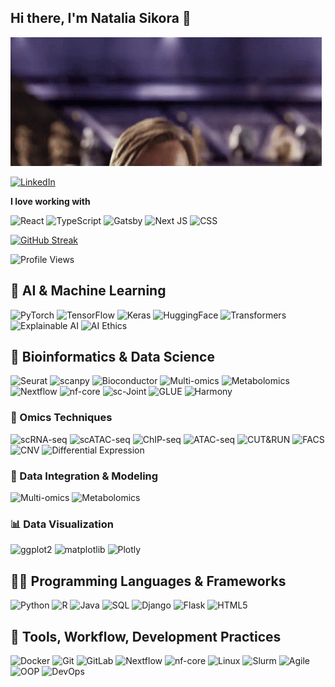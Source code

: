 ## Hi there, I'm Natalia Sikora 👋
![My gif](https://github.com/taliaora/taliaora/blob/main/hello-there-general-kenobi.gif)


[![LinkedIn](https://img.shields.io/badge/LinkedIn-blue?style=for-the-badge&logo=linkedin&logoColor=white)](https://www.linkedin.com/in/natalia-sikora-190902177/)

**I love working with**

<div display="flex">
  <img src="https://img.shields.io/badge/react-%2320232a.svg?style=for-the-badge&logo=react&logoColor=%2361DAFB" alt="React"/>
  <img src="https://img.shields.io/badge/typescript-%23007ACC.svg?style=for-the-badge&logo=typescript&logoColor=white" alt="TypeScript"/>
  <img src="https://img.shields.io/badge/Gatsby-%23663399.svg?style=for-the-badge&logo=gatsby&logoColor=white" alt="Gatsby"/>
  <img src="https://img.shields.io/badge/Next-black?style=for-the-badge&logo=next.js&logoColor=white" alt="Next JS"/>
  <img src="https://img.shields.io/badge/css3-%231572B6.svg?style=for-the-badge&logo=css3&logoColor=white" alt="CSS"/>
</div>
<!--
![Your GitHub Stats](https://github-readme-stats.vercel.app/api?username=taliaora&show_icons=true&theme=radical)
-->

[![GitHub Streak](https://github-readme-streak-stats.herokuapp.com?user=taliaora&theme=dark&date_format=M%20j%5B%2C%20Y%5D)](https://git.io/streak-stats)

![Profile Views](https://komarev.com/ghpvc/?username=taliaora&color=ff69b4)


## 🧠 AI & Machine Learning
![PyTorch](https://img.shields.io/badge/PyTorch-%23EE4C2C.svg?style=for-the-badge&logo=PyTorch&logoColor=white)
![TensorFlow](https://img.shields.io/badge/TensorFlow-%23FF6F00.svg?style=for-the-badge&logo=tensorflow&logoColor=white)
![Keras](https://img.shields.io/badge/Keras-%23D00000.svg?style=for-the-badge&logo=keras&logoColor=white)
![HuggingFace](https://img.shields.io/badge/HuggingFace-%237d3cff.svg?style=for-the-badge)
![Transformers](https://img.shields.io/badge/HuggingFace_Transformers-yellow?style=for-the-badge&logo=huggingface&logoColor=black)
![Explainable AI](https://img.shields.io/badge/Explainable_AI-%234285F4.svg?style=for-the-badge)
![AI Ethics](https://img.shields.io/badge/AI_Ethics-%23F36D5D.svg?style=for-the-badge)

## 🧬 Bioinformatics & Data Science
![Seurat](https://img.shields.io/badge/Seurat-%23228B22.svg?style=for-the-badge)
![scanpy](https://img.shields.io/badge/scanpy-%235A6986.svg?style=for-the-badge)
![Bioconductor](https://img.shields.io/badge/Bioconductor-%23181818.svg?style=for-the-badge&logo=r&logoColor=white)
![Multi-omics](https://img.shields.io/badge/Multi--omics-%2366CDAA.svg?style=for-the-badge)
![Metabolomics](https://img.shields.io/badge/Metabolomics-%23FF9A8B.svg?style=for-the-badge)
![Nextflow](https://img.shields.io/badge/Nextflow-%234285F4.svg?style=for-the-badge)
![nf-core](https://img.shields.io/badge/nf--core-%23606676.svg?style=for-the-badge)
![sc-Joint](https://img.shields.io/badge/sc--Joint-%23007ACC.svg?style=for-the-badge)
![GLUE](https://img.shields.io/badge/GLUE-%237d3cff.svg?style=for-the-badge)
![Harmony](https://img.shields.io/badge/Harmony-%239b59b6.svg?style=for-the-badge)


### 🧬 Omics Techniques
![scRNA-seq](https://img.shields.io/badge/scRNA--seq-%239370c8.svg?style=for-the-badge)
![scATAC-seq](https://img.shields.io/badge/scATAC--seq-%230084a0.svg?style=for-the-badge)
![ChIP-seq](https://img.shields.io/badge/ChIP--seq-%23c47e00.svg?style=for-the-badge)
![ATAC-seq](https://img.shields.io/badge/ATAC--seq-%230084a0.svg?style=for-the-badge)
![CUT&RUN](https://img.shields.io/badge/CUT%26RUN-%23564d8f.svg?style=for-the-badge)
![FACS](https://img.shields.io/badge/FACS-%239e0059.svg?style=for-the-badge)
![CNV](https://img.shields.io/badge/CNV-%23005075.svg?style=for-the-badge)
![Differential Expression](https://img.shields.io/badge/Differential_Expression-%23a50034.svg?style=for-the-badge)

### 🔗 Data Integration & Modeling
![Multi-omics](https://img.shields.io/badge/Multi--omics-%2366CDAA.svg?style=for-the-badge)
![Metabolomics](https://img.shields.io/badge/Metabolomics-%23FF9A8B.svg?style=for-the-badge)

### 📊 Data Visualization
![ggplot2](https://img.shields.io/badge/ggplot2-%23D8A03A.svg?style=for-the-badge)
![matplotlib](https://img.shields.io/badge/matplotlib-%233A416F.svg?style=for-the-badge)
![Plotly](https://img.shields.io/badge/Plotly-%23004081.svg?style=for-the-badge&logo=plotly&logoColor=white)


## 👨‍💻 Programming Languages & Frameworks
![Python](https://img.shields.io/badge/Python-%233776AB.svg?style=for-the-badge&logo=python&logoColor=white)
![R](https://img.shields.io/badge/R-%23276DC3.svg?style=for-the-badge&logo=r&logoColor=white)
![Java](https://img.shields.io/badge/Java-%23ED8B00.svg?style=for-the-badge&logo=openjdk&logoColor=white)
![SQL](https://img.shields.io/badge/SQL-%2300758F.svg?style=for-the-badge)
![Django](https://img.shields.io/badge/Django-%23092E20.svg?style=for-the-badge&logo=django&logoColor=white)
![Flask](https://img.shields.io/badge/Flask-%23000.svg?style=for-the-badge&logo=flask&logoColor=white)
![HTML5](https://img.shields.io/badge/HTML5-%23E34F26.svg?style=for-the-badge&logo=html5&logoColor=white)

## 🧰 Tools, Workflow, Development Practices
![Docker](https://img.shields.io/badge/Docker-%230db7ed.svg?style=for-the-badge&logo=docker&logoColor=white)
![Git](https://img.shields.io/badge/Git-%23F05032.svg?style=for-the-badge&logo=git&logoColor=white)
![GitLab](https://img.shields.io/badge/GitLab-%23FC6D26.svg?style=for-the-badge&logo=gitlab&logoColor=white)
![Nextflow](https://img.shields.io/badge/Nextflow-%234285F4.svg?style=for-the-badge)
![nf-core](https://img.shields.io/badge/nf--core-%23606676.svg?style=for-the-badge)
![Linux](https://img.shields.io/badge/Linux-%23FCC624.svg?style=for-the-badge&logo=linux&logoColor=black)
![Slurm](https://img.shields.io/badge/Slurm-HPC-%234D4D4D.svg?style=for-the-badge)
![Agile](https://img.shields.io/badge/Agile-%23F7DF1E.svg?style=for-the-badge)
![OOP](https://img.shields.io/badge/OOP-%239B59B6.svg?style=for-the-badge)
![DevOps](https://img.shields.io/badge/DevOps-%23007ACC.svg?style=for-the-badge)

<!--
**taliaora/taliaora** is a ✨ _special_ ✨ repository because its `README.md` (this file) appears on your GitHub profile.

Here are some ideas to get you started:

- 🔭 I’m currently working on ...
- 🌱 I’m currently learning ...
- 👯 I’m looking to collaborate on ...
- 🤔 I’m looking for help with ...
- 💬 Ask me about ...
- 📫 How to reach me: ...
- 😄 Pronouns: ...
- ⚡ Fun fact: ...
-->
